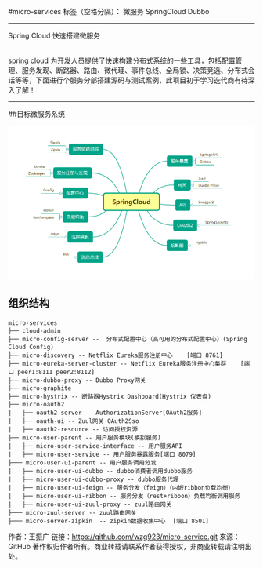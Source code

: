 #micro-services
标签（空格分隔）： 微服务 SpringCloud Dubbo

---
Spring Cloud 快速搭建微服务

<br>
spring cloud 为开发人员提供了快速构建分布式系统的一些工具，包括配置管理、服务发现、断路器、路由、微代理、事件总线、全局锁、决策竞选、分布式会话等等，下面进行个服务分部搭建源码与测试案例，此项目初于学习迭代商有待深入了解！

<br>

---
##目标微服务系统

![SpringCloud组件](https://raw.githubusercontent.com/wzg923/micro-service/master/doc/image/springcloud-1.png "springcloud-1.png")



## 组织结构



	micro-services
	├── cloud-admin 
	├── micro-config-server --  分布式配置中心（高可用的分布式配置中心）(Spring Cloud Config)
	├── micro-discovery -- Netflix Eureka服务注册中心    [端口 8761]
	├── micro-eureka-server-cluster -- Netflix Eureka服务注册中心集群    [端口 peer1:8111 peer2:8112]
	├── micro-dubbo-proxy -- Dubbo Proxy网关
	├── micro-graphite
	├── micro-hystrix -- 断路器Hystrix Dashboard(Hystrix 仪表盘)
	├── micro-oauth2
	|   ├── oauth2-server -- AuthorizationServer[OAuth2服务]
	|   ├── oauth-ui -- Zuul网关 OAuth2Sso 
	|   ├── oauth2-resource -- 访问授权资源
	├── micro-user-parent -- 用户服务模块(模拟服务)
	|	├── micro-user-service-interface -- 用户服务API 
	|	├── micro-user-service -- 用户服务暴露服务[端口 8079] 
	├─── micro-user-ui-parent -- 用户服务调用分发
	|	├── micro-user-ui-dubbo -- dubbo消费者调用dubbo服务
	|	├── micro-user-ui-dubbo-proxy -- dubbo服务代理
	|	├── micro-user-ui-feign -- 服务分发（feign）（内嵌ribbon负载均衡）
	|	├── micro-user-ui-ribbon -- 服务分发（rest+ribbon）负载均衡调用服务
	|	├── micro-user-ui-zuul-proxy -- zuul路由网关
    ├─── micro-zuul-server -- zuul路由网关
    ├─── micro-server-zipkin  -- zipkin数据收集中心  [端口 8501]




作者：王振广
链接：https://github.com/wzg923/micro-service.git
來源：GitHub
著作权归作者所有。商业转载请联系作者获得授权，非商业转载请注明出处。
